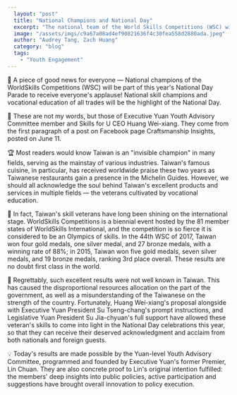 ```yaml
---
  layout: "post"
  title: "National Champions and National Day"
  excerpt: "The national team of the World Skills Competitions (WSC) will be part of this year's National Day Parade to receive everyone’s applause!"
  image: "/assets/imgs/c9a67a08ad4ef90821636f4c30fea558d2880ada.jpeg"
  author: "Audrey Tang, Zach Huang"
  category: "blog"
  tags: 
    - "Youth Engagement"
---
```


💯 A piece of good news for everyone — National champions of the WorldSkills Competitions (WSC) will be part of this year's National Day Parade to receive everyone's applause! National skill champions and vocational education of all trades will be the highlight of the National Day.

👷 These are not my words, but those of Executive Yuan Youth Advisory Committee member and Skills for U CEO Huang Wei-xiang. They come from the first paragraph of a post on Facebook page Craftsmanship Insights, posted on June 11.

🏆 Most readers would know Taiwan is an "invisible champion" in many fields, serving as the mainstay of various industries. Taiwan's famous cuisine, in particular, has received worldwide praise these two years as Taiwanese restaurants gain a presence in the Michelin Guides. However, we should all acknowledge the soul behind Taiwan's excellent products and services in multiple fields —  the veterans cultivated by vocational education.

🎉 In fact, Taiwan's skill veterans have long been shining on the international stage. WorldSkills Competitions is a biennial event hosted by the 81 member states of WorldSkills International, and the competition is so fierce it is considered to be an Olympics of skills. In the 44th WSC of 2017, Taiwan won four gold medals, one silver medal, and 27 bronze medals, with a winning rate of 88%; in 2015, Taiwan won five gold medals, seven silver medals, and 19 bronze medals, ranking 3rd place overall. These results are no doubt first class in the world.

🥇 Regrettably, such excellent results were not well known in Taiwan. This has caused the disproportional resources allocation on the part of the government, as well as a misunderstanding of the Taiwanese on the strength of the country. Fortunately, Huang Wei-xiang's proposal alongside with Executive Yuan President Su Tseng-chang's prompt instructions, and Legislative Yuan President Su Jia-chyuan's full support have allowed these veteran's skills to come into light in the National Day celebrations this year, so that they can receive their deserved acknowledgment and acclaim from both nationals and foreign guests.

💡 Today's results are made possible by the Yuan-level Youth Advisory Committee, programmed and founded by Executive Yuan's former Premier, Lin Chuan. They are also concrete proof to Lin's original intention fulfilled: the members' deep insights into public policies, active participation and suggestions have brought overall innovation to policy execution.
